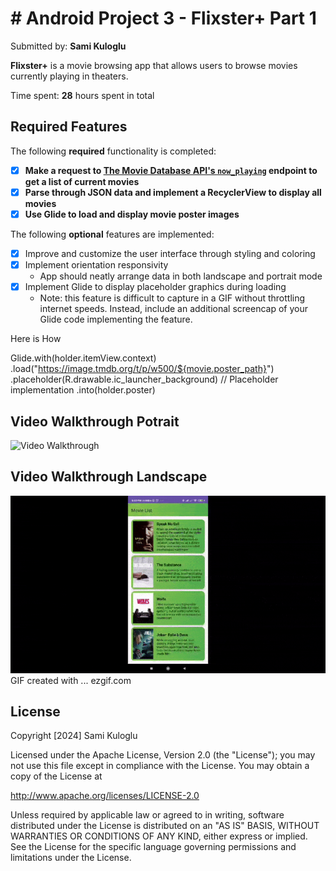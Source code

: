 # # Android Project 3 - Flixster+ Part 1

Submitted by: **Sami Kuloglu**  

**Flixster+** is a movie browsing app that allows users to browse movies currently playing in theaters. 

Time spent: **28** hours spent in total

## Required Features

The following **required** functionality is completed:

- [x] **Make a request to [The Movie Database API's `now_playing`](https://developers.themoviedb.org/3/movies/get-now-playing) endpoint to get a list of current movies**
- [x] **Parse through JSON data and implement a RecyclerView to display all movies**
- [x] **Use Glide to load and display movie poster images**

The following **optional** features are implemented:

- [x] Improve and customize the user interface through styling and coloring
- [x] Implement orientation responsivity
  - App should neatly arrange data in both landscape and portrait mode
- [x] Implement Glide to display placeholder graphics during loading
  - Note: this feature is difficult to capture in a GIF without throttling internet speeds. Instead, include an additional screencap of your Glide code implementing the feature. 

Here is How

Glide.with(holder.itemView.context)
    .load("https://image.tmdb.org/t/p/w500/${movie.poster_path}")
    .placeholder(R.drawable.ic_launcher_background) // Placeholder implementation
    .into(holder.poster)


## Video Walkthrough Potrait

<img src='gifs/Flixster_Part_1_Potrait_VideoGif.gif' title='Video Walkthrough' width='' alt='Video Walkthrough' />  


## Video Walkthrough Landscape

<img src='gifs/Flixster_Part_1_Landscape_VideoGif.gif' title='Video Walkthrough' width='' alt='Video Walkthrough' />  
GIF created with ... ezgif.com


## License

Copyright [2024] Sami Kuloglu  

Licensed under the Apache License, Version 2.0 (the "License"); you may not use this file except in compliance with the License. You may obtain a copy of the License at  

http://www.apache.org/licenses/LICENSE-2.0  

Unless required by applicable law or agreed to in writing, software distributed under the License is distributed on an "AS IS" BASIS, WITHOUT WARRANTIES OR CONDITIONS OF ANY KIND, either express or implied. See the License for the specific language governing permissions and limitations under the License.

